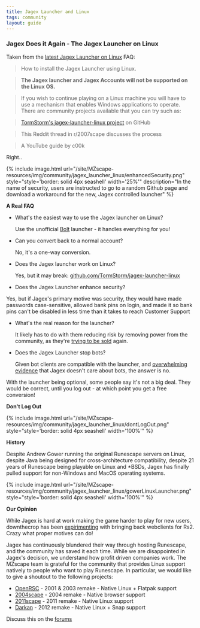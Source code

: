 ```yaml
---
title: Jagex Launcher and Linux
tags: community
layout: guide
---
```


### Jagex Does it Again - The Jagex Launcher on Linux

Taken from the [latest Jagex Launcher on Linux](https://help.jagex.com/hc/en-gb/articles/13413514881937-Downloading-the-Jagex-Launcher-on-Linux) FAQ:

> How to install the Jagex Launcher using Linux.

> **The Jagex launcher and Jagex Accounts will not be supported on the Linux OS.**

> If you wish to continue playing on a Linux machine you will have to use a mechanism that enables Windows applications to operate. There are community projects available that you can try such as:

> [TormStorm's jagex-launcher-linux project](https://github.com/TormStorm/jagex-launcher-linux) on GitHub

> This Reddit thread in r/2007scape discusses the process

> A YouTube guide by c00k

Right..

{% include image.html
  url="/site/MZscape-resources/img/community/jagex_launcher_linux/enhancedSecurity.png"
  style="style='border: solid 4px seashell' width='25%'"
  description="In the name of security, users are instructed to go to a random Github page and download a workaround for the new, Jagex controlled launcher"
%}

**A Real FAQ**

- What's the easiest way to use the Jagex launcher on Linux?
  
  Use the unofficial <a href="https://github.com/Adamcake/Bolt">Bolt</a> launcher - it handles everything for you!

- Can you convert back to a normal account?
  
  No, it's a one-way conversion.
  
- Does the Jagex launcher work on Linux?
  
  Yes, but it may break: <a href="https://github.com/TormStorm/jagex-launcher-linux">github.com/TormStorm/jagex-launcher-linux</a>

-  Does the Jagex Launcher enhance security?
  
  Yes, but if Jagex's primary motive was security, they would have made passwords case-sensitive, allowed bank pins on login, and made it so bank pins can't be disabled  in less time than it takes to reach Customer Support
  
- What's the real reason for the launcher?
  
  It likely has to do with them reducing risk by removing power from the community, as they're <a href="https://forum.MZscape.org/viewtopic.php? p=3080-jagex-being-sold-again-2023#p3080">trying to be sold</a> again.
  
- Does the Jagex Launcher stop bots?
  
  Given bot clients are compatible with the launcher, and <a href="https://forum.MZscape.org/viewtopic.php?p=3092-jagex-being-sold-again-2023#p3092">overwhelming evidence</a> that Jagex doesn't care about bots, the answer is no.

With the launcher being optional, some people say it's not a big deal. They would be
correct, until you log out - at which point you get a free conversion!

**Don't Log Out**

{% include image.html
  url="/site/MZscape-resources/img/community/jagex_launcher_linux/dontLogOut.png"
  style="style='border: solid 4px seashell' width='100%'"
%}

**History**

Despite Andrew Gower running the original Runescape servers on Linux, despite Java being designed for cross-architecture compatibility, despite 21 years of Runescape being playable on Linux and *BSDs, Jagex has finally pulled support for non-Windows and MacOS operating systems.

{% include image.html
  url="/site/MZscape-resources/img/community/jagex_launcher_linux/gowerLinuxLauncher.png"
  style="style='border: solid 4px seashell' width='100%'"
%}

**Our Opinion**

While Jagex is hard at work making the game harder to play for new users, downthecrop has been <a href="https://www.youtube.com/watch?v=R7XzV2OYPiA">expirimenting</a> with bringing back webclients for Rs2.
Crazy what proper motives can do!

Jagex has continuously blundered their way through hosting Runescape, and the community has saved it each time.
While we are disappointed in Jagex's decision, we understand how profit driven companies work.
The MZscape team is grateful for the community that provides Linux support natively to people who want to play Runescape.
In particular, we would like to give a shoutout to the following projects:

- [OpenRSC](https://rsc.vet/) - 2001 & 2003 remake - Native Linux + Flatpak support
- [2004scape](http://2004scape.org/) - 2004 remake - Native browser support
- [2011scape](http://2011scape.com/) - 2011 remake - Native Linux support
- [Darkan](http://darkan.org/) - 2012 remake - Native Linux + Snap support

Discuss this on the [forums](https://forum.MZscape.org/viewtopic.php?p=3309-jagex-launcher-on-linux#p3309)